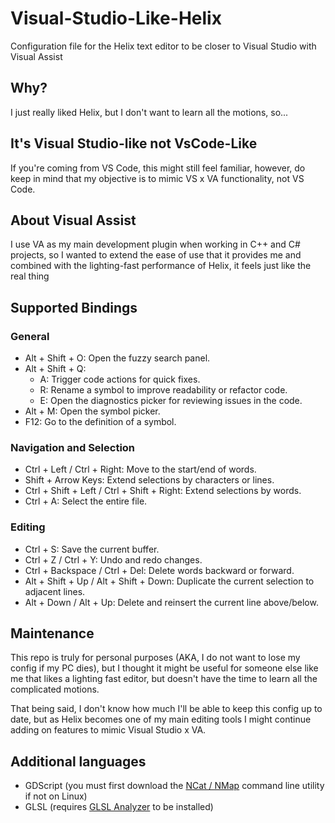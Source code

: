 # Visual-Studio-Like-Helix
Configuration file for the Helix text editor to be closer to Visual Studio with Visual Assist

## Why?
I just really liked Helix, but I don't want to learn all the motions, so...

## It's Visual Studio-like not VsCode-Like
If you're coming from VS Code, this might still feel familiar, however, do keep in mind that my objective is to mimic VS x VA functionality, not VS Code.

## About Visual Assist
I use VA as my main development plugin when working in C++ and C# projects, so I wanted to extend the ease of use that it provides me and combined with the lighting-fast performance of Helix, it feels just like the real thing

## Supported Bindings
### General
- Alt + Shift + O: Open the fuzzy search panel.
- Alt + Shift + Q:
  - A: Trigger code actions for quick fixes.
  - R: Rename a symbol to improve readability or refactor code.
  - E: Open the diagnostics picker for reviewing issues in the code.
- Alt + M: Open the symbol picker.
- F12: Go to the definition of a symbol.

### Navigation and Selection
- Ctrl + Left / Ctrl + Right: Move to the start/end of words.
- Shift + Arrow Keys: Extend selections by characters or lines.
- Ctrl + Shift + Left / Ctrl + Shift + Right: Extend selections by words.
- Ctrl + A: Select the entire file.

### Editing
- Ctrl + S: Save the current buffer.
- Ctrl + Z / Ctrl + Y: Undo and redo changes.
- Ctrl + Backspace / Ctrl + Del: Delete words backward or forward.
- Alt + Shift + Up / Alt + Shift + Down: Duplicate the current selection to adjacent lines.
- Alt + Down / Alt + Up: Delete and reinsert the current line above/below.

## Maintenance
This repo is truly for personal purposes (AKA, I do not want to lose my config if my PC dies), but I thought it might be useful for someone else like me that likes a lighting fast editor, but doesn't have the time to learn all the complicated motions.

That being said, I don't know how much I'll be able to keep this config up to date, but as Helix becomes one of my main editing tools I might continue adding on features to mimic Visual Studio x VA.

## Additional languages
- GDScript (you must first download the [NCat / NMap](https://nmap.org/download#windows) command line utility if not on Linux)
- GLSL (requires [GLSL Analyzer](https://github.com/nolanderc/glsl_analyzer) to be installed)
